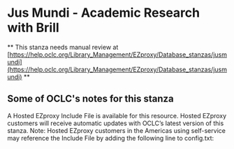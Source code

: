 # Jus Mundi - Academic Research with Brill
** This stanza needs manual review at [https://help.oclc.org/Library_Management/EZproxy/Database_stanzas/jusmundi](https://help.oclc.org/Library_Management/EZproxy/Database_stanzas/jusmundi) **

## Some of OCLC's notes for this stanza

A Hosted EZproxy Include File is available for this resource. Hosted EZproxy customers will receive automatic updates with OCLC&rsquo;s latest version of this stanza. Note: Hosted EZproxy customers in the Americas using self-service may reference the Include File by adding the following line to config.txt:

&nbsp;

&nbsp;
